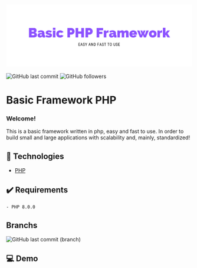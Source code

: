 <img src="Docs/Basic-PHP-Framework.png">

![GitHub last commit](https://img.shields.io/github/last-commit/FernandoCelmer/offy-basic-framework-php)
![GitHub followers](https://img.shields.io/github/followers/FernandoCelmer?label=Fernando%20Celmer&style=social)
# Basic Framework PHP
### Welcome! 
This is a basic framework written in php, easy and fast to use. In order to build small and large applications with scalability and, mainly, standardized!
## 🚀 Technologies

- [PHP](https://www.php.net/) 

## ✔️ Requirements

    - PHP 8.0.0
    
## Branchs
![GitHub last commit (branch)](https://img.shields.io/github/last-commit/FernandoCelmer/offy-basic-framework-php/DEV?label=Branch%20-%20DEV&style=flat-square)<br>    
    
## 💻 Demo
